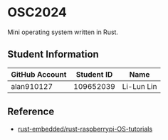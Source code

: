# OSC2024

Mini operating system written in Rust.

## Student Information

| GitHub Account | Student ID | Name       |
| -------------- | ---------- | ---------- |
| alan910127     | 109652039  | Li-Lun Lin |

## Reference

- [rust-embedded/rust-raspberrypi-OS-tutorials](https://github.com/rust-embedded/rust-raspberrypi-OS-tutorials)

